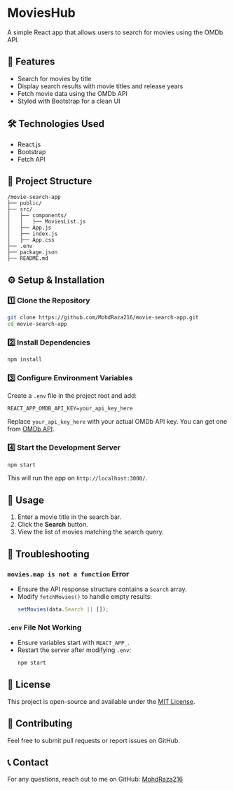 # MoviesHub

A simple React app that allows users to search for movies using the OMDb API.

## 🚀 Features
- Search for movies by title
- Display search results with movie titles and release years
- Fetch movie data using the OMDb API
- Styled with Bootstrap for a clean UI

## 🛠️ Technologies Used
- React.js
- Bootstrap
- Fetch API

## 📂 Project Structure
```
/movie-search-app
├── public/
├── src/
│   ├── components/
│   │   ├── MoviesList.js
│   ├── App.js
│   ├── index.js
│   ├── App.css
├── .env
├── package.json
├── README.md
```

## ⚙️ Setup & Installation

### 1️⃣ Clone the Repository
```sh
git clone https://github.com/MohdRaza216/movie-search-app.git
cd movie-search-app
```

### 2️⃣ Install Dependencies
```sh
npm install
```

### 3️⃣ Configure Environment Variables
Create a `.env` file in the project root and add:
```
REACT_APP_OMDB_API_KEY=your_api_key_here
```
Replace `your_api_key_here` with your actual OMDb API key. You can get one from [OMDb API](https://www.omdbapi.com/apikey.aspx).

### 4️⃣ Start the Development Server
```sh
npm start
```
This will run the app on `http://localhost:3000/`.

## 🔧 Usage
1. Enter a movie title in the search bar.
2. Click the **Search** button.
3. View the list of movies matching the search query.

## 🐞 Troubleshooting
### `movies.map is not a function` Error
- Ensure the API response structure contains a `Search` array.
- Modify `fetchMovies()` to handle empty results:
  ```js
  setMovies(data.Search || []);
  ```

### `.env` File Not Working
- Ensure variables start with `REACT_APP_`.
- Restart the server after modifying `.env`:
  ```sh
  npm start
  ```

## 📜 License
This project is open-source and available under the [MIT License](LICENSE).

## 🙌 Contributing
Feel free to submit pull requests or report issues on GitHub.

## 📞 Contact
For any questions, reach out to me on GitHub: [MohdRaza216](https://github.com/MohdRaza216)

